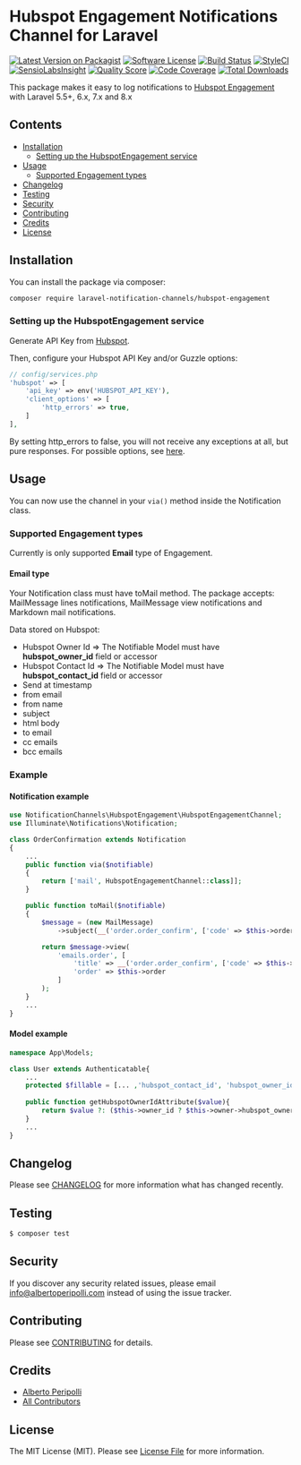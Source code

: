 # Hubspot Engagement Notifications Channel for Laravel

[![Latest Version on Packagist](https://img.shields.io/packagist/v/laravel-notification-channels/hubspot-engagement.svg?style=flat-square)](https://packagist.org/packages/laravel-notification-channels/hubspot-engagement)
[![Software License](https://img.shields.io/badge/license-MIT-brightgreen.svg?style=flat-square)](LICENSE.md)
[![Build Status](https://img.shields.io/travis/laravel-notification-channels/hubspot-engagement/master.svg?style=flat-square)](https://travis-ci.org/laravel-notification-channels/hubspot-engagement)
[![StyleCI](https://styleci.io/repos/:style_ci_id/shield)](https://styleci.io/repos/:style_ci_id)
[![SensioLabsInsight](https://img.shields.io/sensiolabs/i/:sensio_labs_id.svg?style=flat-square)](https://insight.sensiolabs.com/projects/:sensio_labs_id)
[![Quality Score](https://img.shields.io/scrutinizer/g/laravel-notification-channels/hubspot-engagement.svg?style=flat-square)](https://scrutinizer-ci.com/g/laravel-notification-channels/hubspot-engagement)
[![Code Coverage](https://img.shields.io/scrutinizer/coverage/g/laravel-notification-channels/hubspot-engagement/master.svg?style=flat-square)](https://scrutinizer-ci.com/g/laravel-notification-channels/hubspot-engagement/?branch=master)
[![Total Downloads](https://img.shields.io/packagist/dt/laravel-notification-channels/hubspot-engagement.svg?style=flat-square)](https://packagist.org/packages/laravel-notification-channels/hubspot-engagement)

This package makes it easy to log notifications
to [Hubspot Engagement](https://legacydocs.hubspot.com/docs/methods/engagements/engagements-overview) with Laravel 5.5+,
6.x, 7.x and 8.x

## Contents

- [Installation](#installation)
    - [Setting up the HubspotEngagement service](#setting-up-the-hubspotengagement-service)
- [Usage](#usage)
    - [Supported Engagement types](#supported-engagement-types)
- [Changelog](#changelog)
- [Testing](#testing)
- [Security](#security)
- [Contributing](#contributing)
- [Credits](#credits)
- [License](#license)

## Installation

You can install the package via composer:

```bash
composer require laravel-notification-channels/hubspot-engagement
```

### Setting up the HubspotEngagement service

Generate API Key from [Hubspot](https://knowledge.hubspot.com/integrations/how-do-i-get-my-hubspot-api-key).

Then, configure your Hubspot API Key and/or Guzzle options:

```php
// config/services.php
'hubspot' => [
    'api_key' => env('HUBSPOT_API_KEY'),
    'client_options' => [
        'http_errors' => true,
    ]
],
```

By setting http_errors to false, you will not receive any exceptions at all, but pure responses. For possible options,
see  [here](https://docs.guzzlephp.org/en/latest/request-options.html).

## Usage

You can now use the channel in your `via()` method inside the Notification class.

### Supported Engagement types

Currently is only supported **Email** type of Engagement. 

#### Email type
Your Notification class must have toMail method.
The package accepts: MailMessage lines notifications, MailMessage view notifications and Markdown mail notifications.

Data stored on Hubspot:
- Hubspot Owner Id => The Notifiable Model must have **hubspot_owner_id** field or accessor
- Hubspot Contact Id => The Notifiable Model must have **hubspot_contact_id** field or accessor
- Send at timestamp 
- from email
- from name
- subject
- html body
- to email
- cc emails
- bcc emails

### Example

#### Notification example
```php
use NotificationChannels\HubspotEngagement\HubspotEngagementChannel;
use Illuminate\Notifications\Notification;

class OrderConfirmation extends Notification
{
    ...
    public function via($notifiable)
    {
        return ['mail', HubspotEngagementChannel::class]];
    }

    public function toMail($notifiable)
    {
        $message = (new MailMessage)
            ->subject(__('order.order_confirm', ['code' => $this->order->code]));

        return $message->view(
            'emails.order', [
                'title' => __('order.order_confirm', ['code' => $this->order->code]),
                'order' => $this->order
            ]
        );
    }
    ...
}
```

#### Model example
```php
namespace App\Models;

class User extends Authenticatable{
    ...
    protected $fillable = [... ,'hubspot_contact_id', 'hubspot_owner_id', ...];
     
    public function getHubspotOwnerIdAttribute($value){
        return $value ?: ($this->owner_id ? $this->owner->hubspot_owner_id : null) ;
    }
    ...
}
```

## Changelog

Please see [CHANGELOG](CHANGELOG.md) for more information what has changed recently.

## Testing

``` bash
$ composer test
```

## Security

If you discover any security related issues, please email info@albertoperipolli.com instead of using the issue tracker.

## Contributing

Please see [CONTRIBUTING](CONTRIBUTING.md) for details.

## Credits

- [Alberto Peripolli](https://github.com/trippo)
- [All Contributors](../../contributors)

## License

The MIT License (MIT). Please see [License File](LICENSE.md) for more information.
